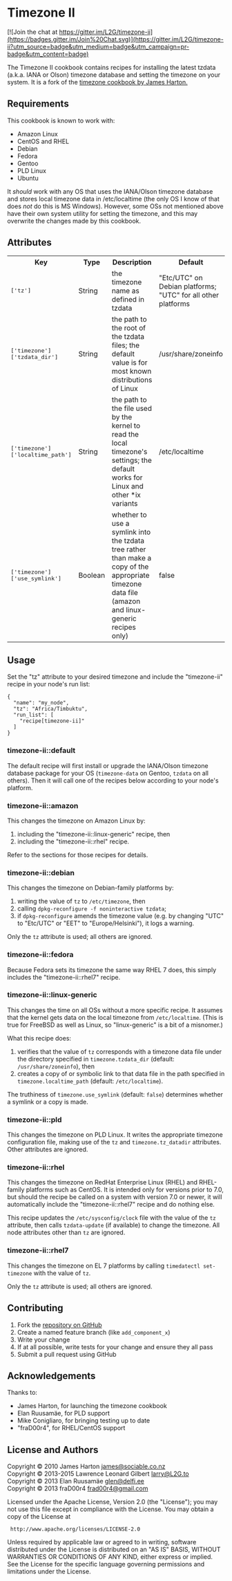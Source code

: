 Timezone II
===========

[![Join the chat at https://gitter.im/L2G/timezone-ii](https://badges.gitter.im/Join%20Chat.svg)](https://gitter.im/L2G/timezone-ii?utm_source=badge&utm_medium=badge&utm_campaign=pr-badge&utm_content=badge)

The Timezone II cookbook contains recipes for installing the latest tzdata
(a.k.a. IANA or Olson) timezone database and setting the timezone on your
system.  It is a fork of the [timezone cookbook by James
Harton.](http://community.opscode.com/cookbooks/timezone)

Requirements
------------

This cookbook is known to work with:

* Amazon Linux
* CentOS and RHEL
* Debian
* Fedora
* Gentoo
* PLD Linux
* Ubuntu

It _should_ work with any OS that uses the IANA/Olson timezone database and
stores local timezone data in /etc/localtime (the only OS I know of that does
_not_ do this is MS Windows).  However, some OSs not mentioned above have their
own system utility for setting the timezone, and this may overwrite the changes
made by this cookbook.

Attributes
----------

<table>
  <tr>
    <th>Key</th>
    <th>Type</th>
    <th>Description</th>
    <th>Default</th>
  </tr>
  <tr>
    <td><tt>['tz']</tt></td>
    <td>String</td>
    <td>the timezone name as defined in tzdata</td>
    <td>"Etc/UTC" on Debian platforms; "UTC" for all other platforms</td>
  </tr>
  <tr>
    <td><tt>['timezone']['tzdata_dir']</tt></td>
    <td>String</td>
    <td>the path to the root of the tzdata files; the default value is for
    most known distributions of Linux</td>
    <td>/usr/share/zoneinfo</td>
  </tr>
  <tr>
    <td><tt>['timezone']['localtime_path']</tt></td>
    <td>String</td>
    <td>the path to the file used by the kernel to read the local timezone's
    settings; the default works for Linux and other *ix variants</td>
    <td>/etc/localtime</td>
  </tr>
  <tr>
    <td><tt>['timezone']['use_symlink']</tt></td>
    <td>Boolean</td>
    <td>whether to use a symlink into the tzdata tree rather than make a copy
    of the appropriate timezone data file (amazon and linux-generic recipes
    only)</td>
    <td>false</td>
  </tr>
</table>

Usage
-----

Set the "tz" attribute to your desired timezone and include the "timezone-ii"
recipe in your node's run list:

    {
      "name": "my_node",
      "tz": "Africa/Timbuktu",
      "run_list": [
        "recipe[timezone-ii]"
      ]
    }

### timezone-ii::default

The default recipe will first install or upgrade the IANA/Olson
timezone database package for your OS (`timezone-data` on Gentoo, `tzdata` on
all others). Then it will call one of the recipes below according to your
node's platform.

### timezone-ii::amazon

This changes the timezone on Amazon Linux by:

1. including the "timezone-ii::linux-generic" recipe, then
2. including the "timezone-ii::rhel" recipe.

Refer to the sections for those recipes for details.

### timezone-ii::debian

This changes the timezone on Debian-family platforms by:

1. writing the value of `tz` to `/etc/timezone`, then
2. calling `dpkg-reconfigure -f noninteractive tzdata`;
3. if `dpkg-reconfigure` amends the timezone value (e.g. by changing "UTC" to
   "Etc/UTC" or "EET" to "Europe/Helsinki"), it logs a warning.

Only the `tz` attribute is used; all others are ignored.

### timezone-ii::fedora

Because Fedora sets its timezone the same way RHEL 7 does, this simply
includes the "timezone-ii::rhel7" recipe.

### timezone-ii::linux-generic

This changes the time on all OSs without a more specific recipe. It assumes that
the kernel gets data on the local timezone from `/etc/localtime`. (This is true
for FreeBSD as well as Linux, so "linux-generic" is a bit of a misnomer.)

What this recipe does:

1. verifies that the value of `tz` corresponds with a timezone data file under
   the directory specified in `timezone.tzdata_dir` (default:
   `/usr/share/zoneinfo`), then
2. creates a copy of or symbolic link to that data file in the path specified in
   `timezone.localtime_path` (default: `/etc/localtime`).

The truthiness of `timezone.use_symlink` (default: `false`) determines whether a
symlink or a copy is made.

### timezone-ii::pld

This changes the timezone on PLD Linux. It writes the appropriate timezone
configuration file, making use of the `tz` and `timezone.tz_datadir` attributes.
Other attributes are ignored.

### timezone-ii::rhel

This changes the timezone on RedHat Enterprise Linux (RHEL) and RHEL-family
platforms such as CentOS.  It is intended only for versions prior to 7.0, but
should the recipe be called on a system with version 7.0 or newer, it will
automatically include the "timezone-ii::rhel7" recipe and do nothing else.

This recipe updates the `/etc/sysconfig/clock` file with the value of the `tz`
attribute, then calls `tzdata-update` (if available) to change the timezone.
All node attributes other than `tz` are ignored.

### timezone-ii::rhel7

This changes the timezone on EL 7 platforms by calling `timedatectl
set-timezone` with the value of `tz`.

Only the `tz` attribute is used; all others are ignored.

Contributing
------------
1. Fork the [repository on GitHub](https://github.com/L2G/timezone-ii)
2. Create a named feature branch (like `add_component_x`)
3. Write your change
4. If at all possible, write tests for your change and ensure they all pass
5. Submit a pull request using GitHub

Acknowledgements
----------------

Thanks to:

* James Harton, for launching the timezone cookbook
* Elan Ruusamäe, for PLD support
* Mike Conigliaro, for bringing testing up to date
* "fraD00r4", for RHEL/CentOS support


License and Authors
-------------------

Copyright © 2010 James Harton <james@sociable.co.nz>             
Copyright © 2013-2015 Lawrence Leonard Gilbert <larry@L2G.to>         
Copyright © 2013 Elan Ruusamäe <glen@delfi.ee>                   
Copyright © 2013 fraD00r4 <frad00r4@gmail.com>                   

Licensed under the Apache License, Version 2.0 (the "License"); you may not use
this file except in compliance with the License.  You may obtain a copy of the
License at

     http://www.apache.org/licenses/LICENSE-2.0

Unless required by applicable law or agreed to in writing, software distributed
under the License is distributed on an "AS IS" BASIS, WITHOUT WARRANTIES OR
CONDITIONS OF ANY KIND, either express or implied.  See the License for the
specific language governing permissions and limitations under the License.
